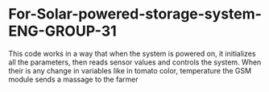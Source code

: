 # For-Solar-powered-storage-system-ENG-GROUP-31
This code works in a way that when the system is powered on, it initializes all the parameters, then reads sensor values and controls the system. When  their is any change in variables like in tomato color, temperature the GSM module sends a massage to the farmer
